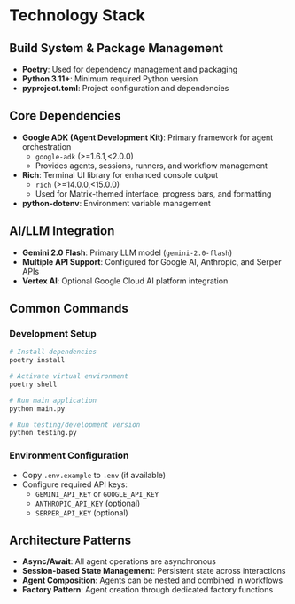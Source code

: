# Technology Stack

## Build System & Package Management
- **Poetry**: Used for dependency management and packaging
- **Python 3.11+**: Minimum required Python version
- **pyproject.toml**: Project configuration and dependencies

## Core Dependencies
- **Google ADK (Agent Development Kit)**: Primary framework for agent orchestration
  - `google-adk` (>=1.6.1,<2.0.0)
  - Provides agents, sessions, runners, and workflow management
- **Rich**: Terminal UI library for enhanced console output
  - `rich` (>=14.0.0,<15.0.0)
  - Used for Matrix-themed interface, progress bars, and formatting
- **python-dotenv**: Environment variable management

## AI/LLM Integration
- **Gemini 2.0 Flash**: Primary LLM model (`gemini-2.0-flash`)
- **Multiple API Support**: Configured for Google AI, Anthropic, and Serper APIs
- **Vertex AI**: Optional Google Cloud AI platform integration

## Common Commands

### Development Setup
```bash
# Install dependencies
poetry install

# Activate virtual environment
poetry shell

# Run main application
python main.py

# Run testing/development version
python testing.py
```

### Environment Configuration
- Copy `.env.example` to `.env` (if available)
- Configure required API keys:
  - `GEMINI_API_KEY` or `GOOGLE_API_KEY`
  - `ANTHROPIC_API_KEY` (optional)
  - `SERPER_API_KEY` (optional)

## Architecture Patterns
- **Async/Await**: All agent operations are asynchronous
- **Session-based State Management**: Persistent state across interactions
- **Agent Composition**: Agents can be nested and combined in workflows
- **Factory Pattern**: Agent creation through dedicated factory functions